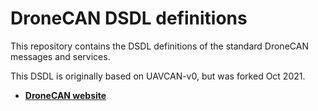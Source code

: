 DroneCAN DSDL definitions
=========================

This repository contains the DSDL definitions of the standard DroneCAN
messages and services.

This DSDL is originally based on UAVCAN-v0, but was forked Oct 2021.

* [**DroneCAN website**](http://dronecan.org)
